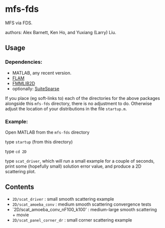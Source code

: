 # mfs-fds

MFS via FDS.

authors: Alex Barnett, Ken Ho, and Yuxiang (Larry) Liu.

## Usage

### Dependencies:

* MATLAB, any recent version.
* [FLAM](https://github.com/klho/FLAM)
* [FMMLIB2D](https://github.com/zgimbutas/fmmlib2d)
* optionally: [SuiteSparse](http://faculty.cse.tamu.edu/davis/suitesparse.html)

If you place (eg soft-links to)
each of the directories for the above packages alongside this `mfs-fds`
directory,
there is no adjustment to do.  Otherwise adjust the location of your
distributions in the file `startup.m`.

### Example:

Open MATLAB from the `mfs-fds` directory

type `startup` (from this directory)

type `cd 2D`

type `scat_driver`, which will run a small example for a couple of
seconds, print some (hopefully small) solution error value, and
produce a 2D scattering plot.

## Contents

* `2D/scat_driver` : small smooth scattering example  
* `2D/scat_amoeba_conv` : medium smooth scattering convergence tests  
* `2D/scat_amoeba_conv_nF100_k100' : medium-large smooth scattering + movie  
* `2D/scat_panel_corner_dr` : small corner scattering example  


